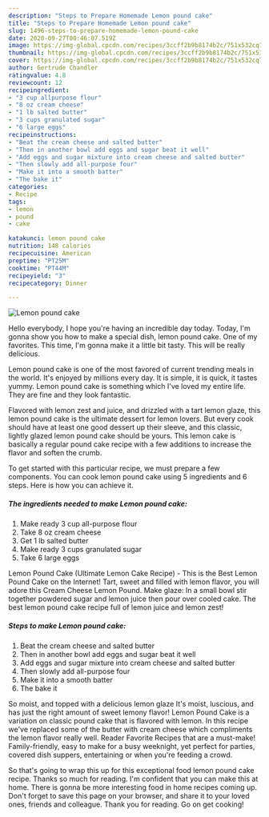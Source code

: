 ```yaml
---
description: "Steps to Prepare Homemade Lemon pound cake"
title: "Steps to Prepare Homemade Lemon pound cake"
slug: 1496-steps-to-prepare-homemade-lemon-pound-cake
date: 2020-09-27T00:46:07.519Z
image: https://img-global.cpcdn.com/recipes/3ccff2b9b8174b2c/751x532cq70/lemon-pound-cake-recipe-main-photo.jpg
thumbnail: https://img-global.cpcdn.com/recipes/3ccff2b9b8174b2c/751x532cq70/lemon-pound-cake-recipe-main-photo.jpg
cover: https://img-global.cpcdn.com/recipes/3ccff2b9b8174b2c/751x532cq70/lemon-pound-cake-recipe-main-photo.jpg
author: Gertrude Chandler
ratingvalue: 4.8
reviewcount: 12
recipeingredient:
- "3 cup allpurpose flour"
- "8 oz cream cheese"
- "1 lb salted butter"
- "3 cups granulated sugar"
- "6 large eggs"
recipeinstructions:
- "Beat the cream cheese and salted butter"
- "Then in another bowl add eggs and sugar beat it well"
- "Add eggs and sugar mixture into cream cheese and salted butter"
- "Then slowly add all-purpose four"
- "Make it into a smooth batter"
- "The bake it"
categories:
- Recipe
tags:
- lemon
- pound
- cake

katakunci: lemon pound cake 
nutrition: 148 calories
recipecuisine: American
preptime: "PT25M"
cooktime: "PT44M"
recipeyield: "3"
recipecategory: Dinner

---
```



![Lemon pound cake](https://img-global.cpcdn.com/recipes/3ccff2b9b8174b2c/751x532cq70/lemon-pound-cake-recipe-main-photo.jpg)

Hello everybody, I hope you're having an incredible day today. Today, I'm gonna show you how to make a special dish, lemon pound cake. One of my favorites. This time, I'm gonna make it a little bit tasty. This will be really delicious.

Lemon pound cake is one of the most favored of current trending meals in the world. It's enjoyed by millions every day. It is simple, it is quick, it tastes yummy. Lemon pound cake is something which I've loved my entire life. They are fine and they look fantastic.

Flavored with lemon zest and juice, and drizzled with a tart lemon glaze, this lemon pound cake is the ultimate dessert for lemon lovers. But every cook should have at least one good dessert up their sleeve, and this classic, lightly glazed lemon pound cake should be yours. This lemon cake is basically a regular pound cake recipe with a few additions to increase the flavor and soften the crumb.


To get started with this particular recipe, we must prepare a few components. You can cook lemon pound cake using 5 ingredients and 6 steps. Here is how you can achieve it.

<!--inarticleads1-->

##### The ingredients needed to make Lemon pound cake:

1. Make ready 3 cup all-purpose flour
1. Take 8 oz cream cheese
1. Get 1 lb salted butter
1. Make ready 3 cups granulated sugar
1. Take 6 large eggs


Lemon Pound Cake (Ultimate Lemon Cake Recipe) - This is the Best Lemon Pound Cake on the Internet! Tart, sweet and filled with lemon flavor, you will adore this Cream Cheese Lemon Pound. Make glaze: In a small bowl stir together powdered sugar and lemon juice then pour over cooled cake. The best lemon pound cake recipe full of lemon juice and lemon zest! 

<!--inarticleads2-->

##### Steps to make Lemon pound cake:

1. Beat the cream cheese and salted butter
1. Then in another bowl add eggs and sugar beat it well
1. Add eggs and sugar mixture into cream cheese and salted butter
1. Then slowly add all-purpose four
1. Make it into a smooth batter
1. The bake it


So moist, and topped with a delicious lemon glaze It&#39;s moist, luscious, and has just the right amount of sweet lemony flavor! Lemon Pound Cake is a variation on classic pound cake that is flavored with lemon. In this recipe we&#39;ve replaced some of the butter with cream cheese which compliments the lemon flavor really well. Reader Favorite Recipes that are a must-make! Family-friendly, easy to make for a busy weeknight, yet perfect for parties, covered dish suppers, entertaining or when you&#39;re feeding a crowd. 

So that's going to wrap this up for this exceptional food lemon pound cake recipe. Thanks so much for reading. I'm confident that you can make this at home. There is gonna be more interesting food in home recipes coming up. Don't forget to save this page on your browser, and share it to your loved ones, friends and colleague. Thank you for reading. Go on get cooking!
